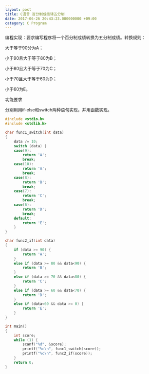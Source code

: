 ```yaml
---
layout: post
title: C语言 百分制成绩转五分制
date: 2017-06-26 20:43:23.000000000 +09:00
category: C Program
---
```


编程实现：要求编写程序将一个百分制成绩转换为五分制成绩。转换规则：

大于等于90分为A；

小于90且大于等于80为B；

小于80且大于等于70为C；

小于70且大于等于60为D；

小于60为E。



功能要求

分别用用if-else和switch两种语句实现，并用函数实现。


```c
#include <stdio.h>
#include <stdlib.h>

char func1_switch(int data)
{
	data /= 10;
	switch (data) {
	case(9):
		return 'A';
		break;
	case(10):
		return 'A';
		break;
	case(8):
		return 'B';
		break;
	case(7):
		return 'C';
		break;
	case(6):
		return 'D';
		break;
	default:
		return 'E';
	}
}

char func2_if(int data)
{
	if (data >= 90) {
		return 'A';
	}
	else if (data >= 80 && data<90) {
		return 'B';
	}
	else if (data >= 70 && data<80) {
		return 'C';
	}
	else if (data >= 60 && data<70) {
		return 'D';
	}
	else if (data<60 && data >= 0) {
		return 'E';
	}
}

int main()
{
	int score;
	while (1) {
		scanf("%d", &score);
		printf("%c\n", func1_switch(score));
		printf("%c\n", func2_if(score));
	}
	return 0;
}
```







